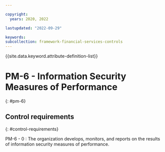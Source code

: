 ```yaml
---

copyright:
  years: 2020, 2022

lastupdated: "2022-09-29"

keywords: 
subcollection: framework-financial-services-controls
---
```


{{site.data.keyword.attribute-definition-list}}

               
# PM-6 - Information Security Measures of Performance
{: #pm-6}

## Control requirements
{: #control-requirements}

PM-6 - 0
    : The organization develops, monitors, and reports on the results of information security measures of performance.



